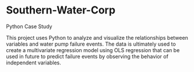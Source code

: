 # Southern-Water-Corp

Python Case Study

This project uses Python to analyze and visualize the relationships between variables and water pump failure events. The data is ultimately used to create a multivariate regression model using OLS regression that can be used in future to predict failure events by observing the behavior of independent variables.
